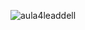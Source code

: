 ![aula4leaddell](https://user-images.githubusercontent.com/66763791/169406672-a90ce72b-1822-45ed-b970-b381c8d2834f.jpeg)
